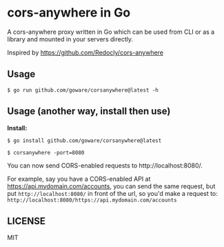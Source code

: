 cors-anywhere in Go
===================

A cors-anywhere proxy written in Go which can be used from CLI or as a
library and mounted in your servers directly.

Inspired by https://github.com/Redocly/cors-anywhere

## Usage

```shell
$ go run github.com/goware/corsanywhere@latest -h
```

## Usage (another way, install then use)

**Install:**

```shell
$ go install github.com/goware/corsanywhere@latest
```

```shell
$ corsanywhere -port=8080
```

You can now send CORS-enabled requests to http://localhost:8080/<URL>.

For example, say you have a CORS-enabled API at https://api.mydomain.com/accounts,
you can send the same request, but put `http://localhost:8080/` in front of the url,
so you'd make a request to: `http://localhost:8080/https://api.mydomain.com/accounts`

## LICENSE

MIT
